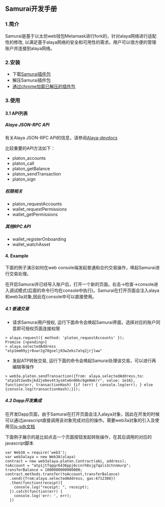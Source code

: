 ## Samurai开发手册

### 1.简介
Samurai是基于以太坊web钱包Metamask进行fork的，针对alaya网络进行适配性的修改, 以满足基于alaya网络的安全和可用性的需求。用户可以很方便的管理账户并连接到alaya网络。

### 2.安装

+ 下载[Samurai插件包](https://github.com/AlayaNetwork/Samurai/releases/download/v8.0.10/samurai-chrome-8.0.10.zip)
+ 解压Samurai插件包
+ [通过chrome加载已解压的插件包](./add-to-chrome.md)
### 3.使用

#### 3.1 API列表

##### Alaya JSON-RPC API
有关Alaya JSON-RPC API的信息，请参阅[Alaya-devdocs](https://devdocs.alaya.network/alaya-devdocs/zh-CN/Json_Rpc/)

比较重要的API方法如下：
+ platon_accounts
+ platon_call
+ platon_getBalance
+ platon_sendTransaction
+ platon_sign

##### 权限相关
+ platon_requestAccounts
+ wallet_requestPermissions
+ wallet_getPermissions

##### 其他RPC API
+ wallet_registerOnboarding
+ wallet_watchAsset

#### 4. Example
下面的例子演示如何在web console端发起普通和合约交易操作，唤起Samurai进行交易处理。

在开启Samurai并已经导入账户后，打开一个新的页面。右击->检查->console进入调试模式(后面的命令行均在console中执行)。Samurai在打开页面会注入alaya和web3a对象,因此在console中可以直接使用。
##### 4.1 普通交易
+ 请求Samurai用户授权, 运行下面命令会唤起Samurai界面，选择对应的账户同意即可授权页面连接权限
```
> alaya.request({ method: 'platon_requestAccounts' });
Promise {<pending>}
> alaya.selectedAddress
"atp1mm09yjr8vwr2g78gselj03w2eks7atq2jrjlww"
```
+ 发起ATP转账交易, 运行下面的命令会唤起Samurai处理该交易，可以进行再编辑等操作
```
> web3a.platon.sendTransaction({from: alaya.selectedAddress,to: "atp1dt2wx0xjkd2je8ev4t3ysmte6n90kc9gm9mkrr", value: 1e16}, function(err, transactionHash) {if (err) { console.log(err); } else {console.log(transactionHash);}});
```

##### 4.2 Dapp开发集成
在开发Dapp页面，由于Samurai在打开页面会注入alaya对象，因此在开发的时候可以通过javascript直接调用该对象完成对应的操作。需要web3a对象的引入及使用见[js-sdk文档](https://devdocs.alaya.network/alaya-devdocs/zh-CN/JS_SDK/)

下面例子展示的是比如点击一个页面按钮发起转账操作，在其后调用的对应的javascript脚本

```
var Web3A = require('web3');
var web3alaya = new Web3A(alaya)
contract = new web3alaya.platon.Contract(abi, address);
toAccount = "atp1jtfqqqr6436ppj6ccnrh8xjg7qals3ctnnmurp";
transferBalance = 1000000000000000;
contract.methods.transfer(toAccount,transferBalance)
  .send({from:alaya.selectedAddress, gas:4712388})
  .then(function(receipt){
    console.log("receipt: ", receipt);
  }).catch(function(err) {
    console.log('err: ', err);
  })
```

